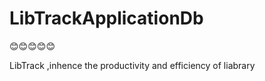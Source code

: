 # LibTrackApplicationDb
<p>&#128522;&#128522;&#128522;&#128522;&#128522;</p>
LibTrack ,inhence the productivity and efficiency of liabrary
